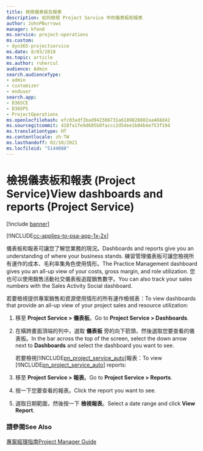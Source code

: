 ```yaml
---
title: 檢視儀表板及報表
description: 如何檢視 Project Service 中的儀表板和報表
author: JohnPBurrows
manager: kfend
ms.service: project-operations
ms.custom:
- dyn365-projectservice
ms.date: 8/03/2018
ms.topic: article
ms.author: ruhercul
audience: Admin
search.audienceType:
- admin
- customizer
- enduser
search.app:
- D365CE
- D365PS
- ProjectOperations
ms.openlocfilehash: efc03adf2bad942386731a6189828802aa468d42
ms.sourcegitcommit: 418fa1fe9d605b8faccc2d5dee1b04b4e753f194
ms.translationtype: HT
ms.contentlocale: zh-TW
ms.lasthandoff: 02/10/2021
ms.locfileid: "5144088"
---
```

# <a name="view-dashboards-and-reports-project-service"></a><span data-ttu-id="91780-103">檢視儀表板和報表 (Project Service)</span><span class="sxs-lookup"><span data-stu-id="91780-103">View dashboards and reports (Project Service)</span></span>

[!include [banner](../includes/psa-now-project-operations.md)]

[!INCLUDE[cc-applies-to-psa-app-1x-2x](../includes/cc-applies-to-psa-app-1x-2x.md)]

<span data-ttu-id="91780-104">儀表板和報表可讓您了解您業務的現況。</span><span class="sxs-lookup"><span data-stu-id="91780-104">Dashboards and reports give you an understanding of where your business stands.</span></span> <span data-ttu-id="91780-105">練習管理儀表板可讓您檢視所有運作的成本、毛利率集角色使用情形。</span><span class="sxs-lookup"><span data-stu-id="91780-105">The Practice Management dashboard gives you an all-up view of your costs, gross margin, and role utilization.</span></span> <span data-ttu-id="91780-106">您也可以使用銷售活動社交儀表板追蹤銷售數字。</span><span class="sxs-lookup"><span data-stu-id="91780-106">You can also track your sales numbers with the Sales Activity Social dashboard.</span></span>  
  
 <span data-ttu-id="91780-107">若要檢視提供專案銷售和資源使用情形的所有運作檢視表：</span><span class="sxs-lookup"><span data-stu-id="91780-107">To view dashboards that provide an all-up view of your project sales and resource utilization:</span></span>  
  
1. <span data-ttu-id="91780-108">移至 **Project Service > 儀表板**。</span><span class="sxs-lookup"><span data-stu-id="91780-108">Go to **Project Service > Dashboards**.</span></span>  
  
2. <span data-ttu-id="91780-109">在橫跨畫面頂端的列中，選取 **儀表板** 旁的向下箭頭，然後選取您要查看的儀表板。</span><span class="sxs-lookup"><span data-stu-id="91780-109">In the bar across the top of the screen, select the down arrow next to **Dashboards** and select the dashboard you want to see.</span></span>  
  
   <span data-ttu-id="91780-110">若要檢視[!INCLUDE[pn_project_service_auto](../includes/pn-project-service-auto.md)]報表：</span><span class="sxs-lookup"><span data-stu-id="91780-110">To view [!INCLUDE[pn_project_service_auto](../includes/pn-project-service-auto.md)] reports:</span></span>  
  
3. <span data-ttu-id="91780-111">移至 **Project Service > 報表**。</span><span class="sxs-lookup"><span data-stu-id="91780-111">Go to **Project Service > Reports**.</span></span>  
  
4. <span data-ttu-id="91780-112">按一下您要查看的報表。</span><span class="sxs-lookup"><span data-stu-id="91780-112">Click the report you want to see.</span></span>  
  
5. <span data-ttu-id="91780-113">選取日期範圍，然後按一下 **檢視報表**。</span><span class="sxs-lookup"><span data-stu-id="91780-113">Select a date range and click **View Report**.</span></span>  
  
### <a name="see-also"></a><span data-ttu-id="91780-114">請參閱</span><span class="sxs-lookup"><span data-stu-id="91780-114">See Also</span></span>  
 [<span data-ttu-id="91780-115">專案經理指南</span><span class="sxs-lookup"><span data-stu-id="91780-115">Project Manager Guide</span></span>](../psa/project-manager-guide.md)

